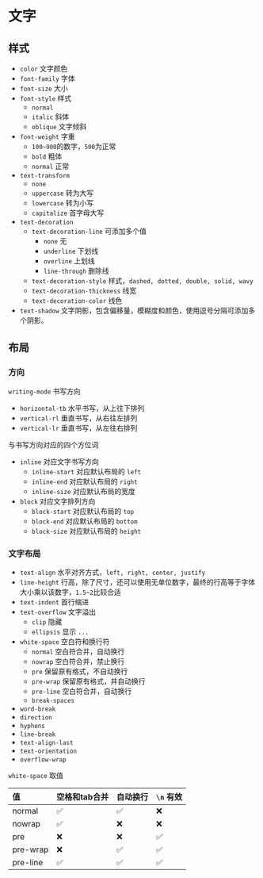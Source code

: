# 文字

## 样式

* `color` 文字颜色
* `font-family` 字体
* `font-size` 大小
* `font-style` 样式
  * `normal`
  * `italic` 斜体
  * `oblique` 文字倾斜
* `font-weight` 字重
  * `100~900`的数字，`500`为正常
  * `bold` 粗体
  * `normal` 正常
* `text-transform`
  * `none`
  * `uppercase` 转为大写
  * `lowercase` 转为小写
  * `capitalize` 首字母大写
* `text-decoration`
  * `text-decoration-line` 可添加多个值
    * `none` 无
    * `underline` 下划线
    * `overline` 上划线
    * `line-through` 删除线
  * `text-decoration-style` 样式，`dashed, dotted, double, solid, wavy`
  * `text-decoration-thickness` 线宽
  * `text-decoration-color` 线色
* `text-shadow` 文字阴影，包含偏移量，模糊度和颜色，使用逗号分隔可添加多个阴影。

## 布局

### 方向

`writing-mode` 书写方向

* `horizontal-tb` 水平书写，从上往下排列
* `vertical-rl` 垂直书写，从右往左排列
* `vertical-lr` 垂直书写，从左往右排列

与书写方向对应的四个方位词

* `inline` 对应文字书写方向
  * `inline-start` 对应默认布局的 `left`
  * `inline-end` 对应默认布局的 `right`
  * `inline-size` 对应默认布局的宽度
* `block` 对应文字排列方向
  * `block-start` 对应默认布局的 `top`
  * `block-end` 对应默认布局的 `bottom`
  * `block-size` 对应默认布局的 `height`

### 文字布局

* `text-align` 水平对齐方式，`left, right, center, justify`
* `line-height` 行高，除了尺寸，还可以使用无单位数字，最终的行高等于字体大小乘以该数字，`1.5~2`比较合适
* `text-indent` 首行缩进
* `text-overflow` 文字溢出
  * `clip` 隐藏
  * `ellipsis` 显示 `...`
* `white-space` 空白符和换行符
  * `normal` 空白符合并，自动换行
  * `nowrap` 空白符合并，禁止换行
  * `pre` 保留原有格式，不自动换行
  * `pre-wrap` 保留原有格式，并自动换行
  * `pre-line` 空白符合并，自动换行
  * `break-spaces`
* `word-break`
* `direction`
* `hyphens`
* `line-break`
* `text-align-last`
* `text-orientation`
* `overflow-wrap`

`white-space` 取值

| 值 | 空格和tab合并 | 自动换行 | `\n` 有效 |
| :-- | :-- | :-- | :-- |
| normal | ✅ | ✅ | ❌ |
| nowrap | ✅ | ❌ | ❌ |
| pre | ❌ | ❌ | ✅ |
| pre-wrap | ❌ | ✅ | ✅ |
| pre-line | ✅ | ✅ | ✅ |
